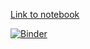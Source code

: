 <a href="./Untitled.ipynb">Link to notebook</a>

[![Binder](https://mybinder.org/badge_logo.svg)](https://mybinder.org/v2/gh/elliott-ribner/jupyter-test/master)
